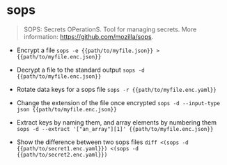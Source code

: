 # sops
> SOPS: Secrets OPerationS.
> Tool for managing secrets.
> More information: <https://github.com/mozilla/sops>.

- Encrypt a file
`sops -e {{path/to/myfile.json}} > {{path/to/myfile.enc.json}}`

- Decrypt a file to the standard output
`sops -d {{path/to/myfile.enc.json}}`

- Rotate data keys for a sops file
`sops -r {{path/to/myfile.enc.yaml}}`

- Change the extension of the file once encrypted
`sops -d --input-type json {{path/to/myfile.enc.json}}`

- Extract keys by naming them, and array elements by numbering them
`sops -d --extract '["an_array"][1]' {{path/to/myfile.enc.json}}`

- Show the difference between two sops files
`diff <(sops -d {{path/to/secret1.enc.yaml}}) <(sops -d {{path/to/secret2.enc.yaml}})`
